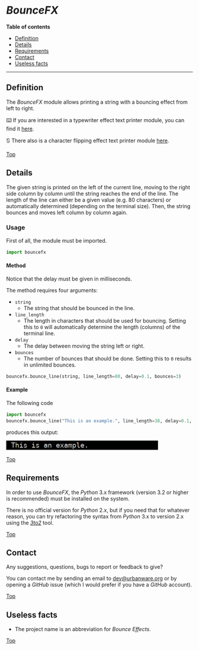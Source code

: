 # *BounceFX*

**Table of contents**
*   [Definition](#definition)
*   [Details](#details)
*   [Requirements](#requirements)
*   [Contact](#contact)
*   [Useless facts](#useless-facts)

----

## Definition

The *BounceFX* module allows printing a string with a bouncing effect from left to right.

:keyboard: If you are interested in a typewriter effect text printer module, you can find it [here](https://github.com/urbanware-org/typefx).

:arrows_clockwise: There also is a character flipping effect text printer module  [here](https://github.com/urbanware-org/flipfx).

[Top](#bouncefx)

## Details

The given string is printed on the left of the current line, moving to the right side column by column until the string reaches the end of the line. The length of the line can either be a given value (e.g. 80 characters) or automatically determined (depending on the terminal size). Then, the string bounces and moves left column by column again.

### Usage

First of all, the module must be imported.

```python
import bouncefx
```

#### Method

Notice that the delay must be given in milliseconds.

The method requires four arguments:

*   `string`
    *   The string that should be bounced in the line.
*   `line_length`
    *   The length in characters that should be used for bouncing. Setting this to `0` will automatically determine the length (columns) of the terminal line.
*   `delay`
    *   The delay between moving the string left or right.
*   `bounces`
    *   The number of bounces that should be done. Setting this to `0` results in unlimited bounces.

```python
bouncefx.bounce_line(string, line_length=80, delay=0.1, bounces=3)
```

#### Example

The following code

```python
import bouncefx
bouncefx.bounce_line("This is an example.", line_length=38, delay=0.1, bounces=0)
```

produces this output:

<img src="https://raw.githubusercontent.com/urbanware-org/bouncefx/master/gif/bouncefx.gif" alt="BounceFX sample output">

[Top](#bouncefx)

## Requirements

In order to use *BounceFX*, the *Python* 3.x framework (version 3.2 or higher is recommended) must be installed on the system.

There is no official version for *Python* 2.x, but if you need that for whatever reason, you can try refactoring the syntax from *Python* 3.x to version 2.x using the *[3to2](https://pypi.python.org/pypi/3to2)* tool.

[Top](#bouncefx)

## Contact

Any suggestions, questions, bugs to report or feedback to give?

You can contact me by sending an email to [dev@urbanware.org](mailto:dev@urbanware.org) or by opening a *GitHub* issue (which I would prefer if you have a *GitHub* account).

[Top](#bouncefx)

## Useless facts

*   The project name is an abbreviation for *Bounce Effects*.

[Top](#bouncefx)
